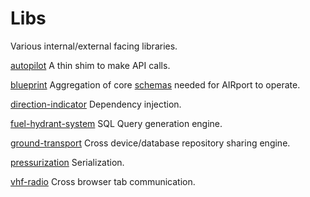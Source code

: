# Libs

Various internal/external facing libraries.

[autopilot](./autopilot)
A thin shim to make API calls.

[blueprint](./blueprint)
Aggregation of core [schemas](../schemas) needed for AIRport to operate.

[direction-indicator](./di)
Dependency injection.

[fuel-hydrant-system](./fuel-hydrant-system)
SQL Query generation engine.

[ground-transport](./ground-transport)
Cross device/database repository sharing engine.

[pressurization](./pressurization)
Serialization.

[vhf-radio](./vhf-radio)
Cross browser tab communication.
